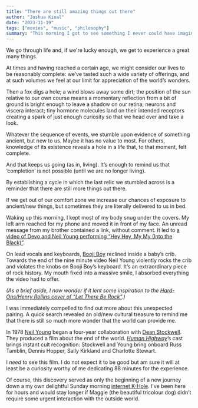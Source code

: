 ```yaml
---
title: "There are still amazing things out there"
author: "Joshua Kinal"
date: "2023-11-19"
tags: ["movies", "music", "philosophy"]
summary: "This morning I got to see something I never could have imagined actually existed. It gave me so much joy that I spent the next few hours just allowing the world to amaze me. Sometimes wonderful things from 40 years ago can also be brand new. (Warning: contains references to pop culture figures and works that might induce nostalgia.)"
---
```


We go through life and, if we're lucky enough, we get to experience a great many things.

At times and having reached a certain age, we might consider our lives to be reasonably complete: we’ve tasted such a wide variety of offerings, and at such volumes we feel at our limit for appreciation of the world’s wonders.

Then a fox digs a hole; a wind blows away some dirt; the position of the sun relative to our own course means a momentary reflection from a bit of ground is bright enough to leave a shadow on our retina; neurons and viscera interact; tiny hormone molecules land on their intended receptors creating a spark of just enough curiosity so that we head over and take a look.

Whatever the sequence of events, we stumble upon evidence of something ancient, but new to us. Maybe it has no value to most. For others, knowledge of its existence reveals a hole in a life that, to that moment, felt complete.

And that keeps us going (as in, living). It’s enough to remind us that ‘completion’ is not possible (until we are no longer living).

By establishing a cycle in which the last relic we stumbled across is a reminder that there are still more things out there.

If we get out of our comfort zone we increase our chances of exposure to ancient/new things, but sometimes they are literally delivered to us in bed.

Waking up this morning, I kept most of my body snug under the covers. My left arm reached for my phone and moved it in front of my face. An unread message from my brother contained a link, without comment. It led to [a video of Devo and Neil Young performing “Hey Hey, My My (Into the Black)”](https://youtu.be/clR-KJXk7DY?si=oFiL7r-Li61zHMEZ).

On lead vocals and keyboards, [Booji Boy](https://en.wikipedia.org/wiki/Booji_Boy) reclined inside a baby’s crib. Towards the end of the nine minute video Neil Young violently rocks the crib and violates the knobs on Booji Boy’s keyboard. It’s an extraordinary piece of rock history. My mouth fixed into a massive smile, I absorbed everything the video had to offer.

_(As a brief aside, I now wonder if it lent some inspiration to the [Hard-Ons/Henry Rollins cover of “Let There Be Rock”](https://hard-ons1.bandcamp.com/track/let-there-be-rock-with-henry-rollins).)_

I was immediately compelled to find out more about this unexpected pairing. A quick search revealed an old/new cultural treasure to remind me that there is still so much more wonder that the world can provide me.

In 1978 [Neil Young](https://neilyoungarchives.com/) began a four-year collaboration with [Dean Stockwell](https://www.imdb.com/name/nm0001777/?ref_=ext_shr_lnk). They produced a film about the end of the world. [_Human Highway_](https://en.wikipedia.org/wiki/Human_Highway)’s cast brings instant cult recognition: Stockwell and Young bring onboard Russ Tamblin, Dennis Hopper, Sally Kirkland and Charlotte Stewart.

I _need_ to see this film. I do not expect it to be good but am sure it will at least be a curiosity worthy of me dedicating 88 minutes for the experience.

Of course, this discovery served as only the beginning of a new journey down a my own delightful Sunday morning [internet K-Hole](https://internetkhole.com/). I’ve been here for hours and would stay longer if Maggie (the beautiful tricolour dog) didn’t require some urgent interaction with the outside world.
